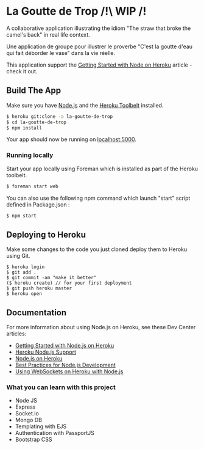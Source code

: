 # La Goutte de Trop /!\ WIP /!

A collaborative application illustrating the idiom "The straw that broke the camel's back" in real life context.

Une application de groupe pour illustrer le proverbe "C'est la goutte d'eau qui fait déborder le vase" dans la vie réelle.

This application support the [Getting Started with Node on Heroku](https://devcenter.heroku.com/articles/getting-started-with-nodejs) article - check it out.

## Build The App

Make sure you have [Node.js](http://nodejs.org/) and the [Heroku Toolbelt](https://toolbelt.heroku.com/) installed.

```sh
$ heroku git:clone -a la-goutte-de-trop
$ cd la-goutte-de-trop
$ npm install
```
Your app should now be running on [localhost:5000](http://localhost:5000/).

### Running locally
Start your app locally using Foreman which is installed as part of the Heroku toolbelt.

```sh
$ foreman start web
```

You can also use the following npm command which launch "start" script defined in Package.json :
```sh
$ npm start
```


## Deploying to Heroku
Make some changes to the code you just cloned deploy them to Heroku using Git.

```
$ heroku login
$ git add .
$ git commit -am "make it better"
($ heroku create) // for your first deployment
$ git push heroku master
$ heroku open
```

## Documentation

For more information about using Node.js on Heroku, see these Dev Center articles:

- [Getting Started with Node.js on Heroku](https://devcenter.heroku.com/articles/getting-started-with-nodejs)
- [Heroku Node.js Support](https://devcenter.heroku.com/articles/nodejs-support)
- [Node.js on Heroku](https://devcenter.heroku.com/categories/nodejs)
- [Best Practices for Node.js Development](https://devcenter.heroku.com/articles/node-best-practices)
- [Using WebSockets on Heroku with Node.js](https://devcenter.heroku.com/articles/node-websockets)

### What you can learn with this project
- Node JS
- Express
- Socket.io
- Mongo DB
- Templating with EJS
- Authentication with PassportJS
- Bootstrap CSS

